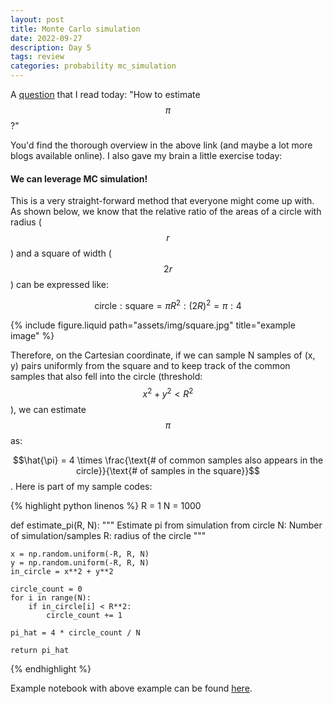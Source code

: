 ```yaml
---
layout: post
title: Monte Carlo simulation
date: 2022-09-27
description: Day 5
tags: review
categories: probability mc_simulation
---
```

A [question](https://users.aber.ac.uk/jcf12/teaching/montecarlo/) that I read today: "How to estimate $$\pi$$?"

You'd find the thorough overview in the above link (and maybe a lot more blogs available online). I also gave my brain a little exercise today:

#### We can leverage MC simulation!
This is a very straight-forward method that everyone might come up with. As shown below, we know that the relative ratio of the areas of a circle with radius ($$r$$) and a square of width ($$2r$$) can be expressed like:

$$
\text{circle}:\text{square} = \pi R^2 : (2R)^2 = \pi : 4
$$

<div class="row">
    <div class="col-sm mt-3 mt-md-0">
        {% include figure.liquid path="assets/img/square.jpg" title="example image" %}
    </div>
</div>

Therefore, on the Cartesian coordinate, if we can sample N samples of (x, y) pairs uniformly from the square and to keep track of the common samples that also fell into the circle (threshold: $$x^2 + y^2 < R^2$$), we can estimate $$\pi$$ as:

$$\hat{\pi} = 4 \times \frac{\text{# of common samples also appears in the circle}}{\text{# of samples in the square}}$$. Here is part of my sample codes:

{% highlight python linenos %} 
R = 1
N = 1000

def estimate_pi(R, N):
    """
    Estimate pi from simulation from circle
    N: Number of simulation/samples
    R: radius of the circle
    """
    
    x = np.random.uniform(-R, R, N)
    y = np.random.uniform(-R, R, N)
    in_circle = x**2 + y**2

    circle_count = 0
    for i in range(N):
        if in_circle[i] < R**2:
            circle_count += 1

    pi_hat = 4 * circle_count / N
    
    return pi_hat
{% endhighlight %}

Example notebook with above example can be found [here](https://github.com/achchg/achchg.github.io/blob/master/jupyternb/2022-09-27-MCsimulation.ipynb).

